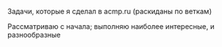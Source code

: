 Задачи, которые я сделал в acmp.ru (раскиданы по веткам)

Рассматриваю с начала; выполняю наиболее интересные, и разнообразные
